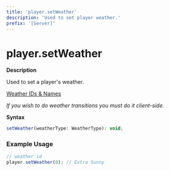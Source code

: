 ```yaml
---
title: 'player.setWeather'
description: 'Used to set player weather.'
prefix: '[Server]'
---
```


# player.setWeather

**Description**

Used to set a player's weather.

[Weather IDs & Names](../articles/tables/weather.md)

_If you wish to do weather transitions you must do it client-side._

**Syntax**

```js
setWeather(weatherType: WeatherType): void;
```

### Example Usage

```js
// weather id
player.setWeather(0); // Extra Sunny
```
